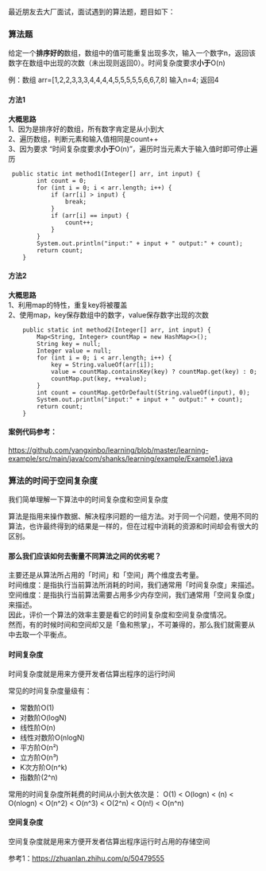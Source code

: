 

最近朋友去大厂面试，面试遇到的算法题，题目如下：

### 算法题

给定一个**排序好的**数组，数组中的值可能重复出现多次，输入一个数字n，返回该数字在数组中出现的次数（未出现则返回0）。时间复杂度要求**小于**O(n)

例：数组 arr=[1,2,2,3,3,3,4,4,4,4,5,5,5,5,5,6,6,7,8] 输入n=4; 返回4

#### 方法1  
**大概思路**    
1、因为是排序好的数组，所有数字肯定是从小到大  
2、遍历数组，判断元素和输入值相同是count++  
3、因为要求 “时间复杂度要求**小于**O(n)”，遍历时当元素大于输入值时即可停止遍历  

```
 public static int method1(Integer[] arr, int input) {
        int count = 0;
        for (int i = 0; i < arr.length; i++) {
            if (arr[i] > input) {
                break;
            }
            if (arr[i] == input) {
                count++;
            }
        }
        System.out.println("input:" + input + " output:" + count);
        return count;
    }
```

#### 方法2
**大概思路**  
1、利用map的特性，重复key将被覆盖  
2、使用map，key保存数组中的数字，value保存数字出现的次数  

```
    public static int method2(Integer[] arr, int input) {
        Map<String, Integer> countMap = new HashMap<>();
        String key = null;
        Integer value = null;
        for (int i = 0; i < arr.length; i++) {
            key = String.valueOf(arr[i]);
            value = countMap.containsKey(key) ? countMap.get(key) : 0;
            countMap.put(key, ++value);
        }
        int count = countMap.getOrDefault(String.valueOf(input), 0);
        System.out.println("input:" + input + " output:" + count);
        return count;
    }
```
#### 案例代码参考：
https://github.com/yangxinbo/learning/blob/master/learning-example/src/main/java/com/shanks/learning/example/Example1.java




### 算法的时间于空间复杂度
我们简单理解一下算法中的时间复杂度和空间复杂度  

算法是指用来操作数据、解决程序问题的一组方法。对于同一个问题，使用不同的算法，也许最终得到的结果是一样的，但在过程中消耗的资源和时间却会有很大的区别。

#### 那么我们应该如何去衡量不同算法之间的优劣呢？
主要还是从算法所占用的「时间」和「空间」两个维度去考量。  
时间维度：是指执行当前算法所消耗的时间，我们通常用「时间复杂度」来描述。  
空间维度：是指执行当前算法需要占用多少内存空间，我们通常用「空间复杂度」来描述。  
因此，评价一个算法的效率主要是看它的时间复杂度和空间复杂度情况。  
然而，有的时候时间和空间却又是「鱼和熊掌」，不可兼得的，那么我们就需要从中去取一个平衡点。  

#### 时间复杂度

时间复杂度就是用来方便开发者估算出程序的运行时间

常见的时间复杂度量级有：

- 常数阶O(1)
- 对数阶O(logN)
- 线性阶O(n)
- 线性对数阶O(nlogN)
- 平方阶O(n²)
- 立方阶O(n³)
- K次方阶O(n^k)
- 指数阶(2^n)

常用的时间复杂度所耗费的时间从小到大依次是：
	O(1) < O(logn) < (n) < O(nlogn) < O(n^2) < O(n^3) < O(2^n) < O(n!) < O(n^n)

#### 空间复杂度

空间复杂度就是用来方便开发者估算出程序运行时占用的存储空间

参考1：https://zhuanlan.zhihu.com/p/50479555